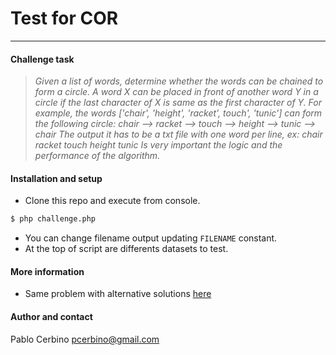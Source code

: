 # Test for COR
-----
#### Challenge task

>  *Given a list of words, determine whether the words can be chained to form a circle. 
A word X can be placed in front of another word Y in a circle if the last character of X is same as the first character of Y.
For example, the words ['chair', 'height', 'racket', touch', 'tunic'] can form the following circle:
chair --> racket --> touch --> height --> tunic --> chair
The output it has to be a txt file with one word per line, ex:
chair racket touch height tunic
Is very important the logic and the performance of the algorithm.*

#### Installation and setup

- Clone this repo and execute from console.
```sh
$ php challenge.php
```
- You can change filename output updating ```FILENAME``` constant.
- At the top of script are differents datasets to test.

####  More information
- Same problem with alternative solutions [here](https://careercup.com/question?id=5932349506191360)

####  Author and contact

Pablo Cerbino
pcerbino@gmail.com

